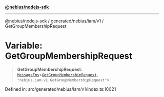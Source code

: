 [**@nebius/nodejs-sdk**](../../../../../README.md)

---

[@nebius/nodejs-sdk](../../../../../README.md) / [generated/nebius/iam/v1](../README.md) / GetGroupMembershipRequest

# Variable: GetGroupMembershipRequest

> **GetGroupMembershipRequest**: [`MessageFns`](../../../../../runtime/protos/core/interfaces/MessageFns.md)\<[`GetGroupMembershipRequest`](../interfaces/GetGroupMembershipRequest.md), `"nebius.iam.v1.GetGroupMembershipRequest"`\>

Defined in: src/generated/nebius/iam/v1/index.ts:10021
